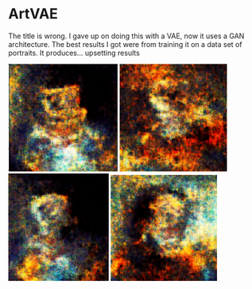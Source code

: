 # ArtVAE
The title is wrong. I gave up on doing this with a VAE, now it uses a GAN architecture. The best results I got were from training it on a data set of portraits. It produces... upsetting results

![img1](/imgs/1.png)
![img2](/imgs/2.png)
![img3](/imgs/3.png)
![img4](/imgs/4.png)
